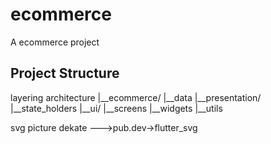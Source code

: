# ecommerce

A ecommerce project

## Project Structure
layering architecture
|__ecommerce/
    |__data
    |__presentation/
    |__state_holders
    |__ui/
        |__screens
        |__widgets
        |__utils




svg picture dekate --->pub.dev->flutter_svg


